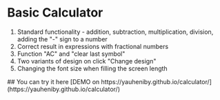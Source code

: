 <h1>Basic Calculator</h1>
<ol>
<li>Standard functionality - addition, subtraction, multiplication, division, adding the "-" sign to a number</li>
<li>Correct result in expressions with fractional numbers</li>
<li>Function "AC" and "clear last symbol"</li>
<li>Two variants of design on click "Change design"</li>
<li>Changing the font size when filling the screen length</li>
</ol>
## You can try it here
[DEMO on https://yauheniby.github.io/calculator/] (https://yauheniby.github.io/calculator/)